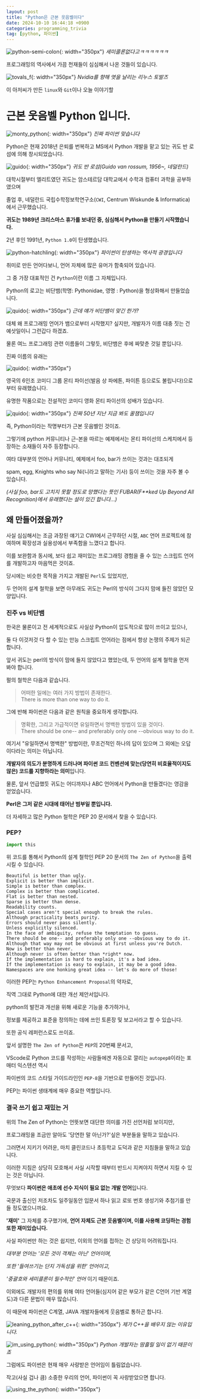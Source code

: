 ```yaml
---
layout: post
title: "Python은 근본 웃음벨이다"
date: 2024-10-10 16:44:18 +0900
categories: programming_trivia
tag: [python, 파이썬]
---
```


![python-semi-colon](python_semicolon.jpg){: width="350px"}
_세미콜론없다고ㅋㅋㅋㅋㅋㅋ_

프로그래밍의 역사에서 가끔 천재들이 심심해서 나온 것들이 있습니다.

![tovals_f](torvalds_f.webp){: width="350px"}
_Nvidia를 향해 엿을 날리는 리누스 토발즈_

이 아저씨가 만든 `linux`와 `Git`이나 오늘 이야기할

# 근본 웃음벨 Python 입니다.

![monty_python](monty_python.jpeg){: width="350px"}
_진짜 파이썬 맞습니다_

Python은 현재 2018년 은퇴를 번복하고 MS에서 Python 개발을 맡고 있는 귀도 반 로섬에 의해 창시되었습니다.

![guido](guido.jpeg){: width="350px"}
_귀도 반 로섬(Guido van rossum, 1956~, 네덜란드)_

대학시절부터 엘리트였던 귀도는 암스테르담 대학교에서 수학과 컴퓨터 과학을 공부하였으며

졸업 후, 네덜란드 국립수학정보학연구소(`CWI`, Centrum Wiskunde & Informatica)에서 근무했습니다.

**귀도는 1989년 크리스마스 휴가를 보내던 중, 심심해서 Python을 만들기 시작했습니다.**

2년 후인 1991년, `Python 1.0`이 탄생했습니다.

![python-hatchling](python-hatchling.jpeg){: width="350px"}
_파이썬이 탄생하는 역사적 광경입니다_

취미로 만든 언어다보니, 언어 자체에 많은 유머가 함축되어 있습니다.

그 중 가장 대표적인 건 `Python`이란 이름 그 자체입니다.

Python의 로고는 비단뱀(학명: Pythonidae, 영명 : Python)을 형상화해서 만들었습니다.

![quido](python_python.jpeg){: width="350px"}
_근데 얘가 비단뱀이 맞긴 한가?_

대체 왜 프로그래밍 언어가 뱀으로부터 시작했지? 싶지만, 개발자가 이름 대충 짓는 건 예삿일이니 그런갑다 하겠죠.

물론 여느 프로그래밍 관련 이름들이 그렇듯, 비단뱀은 후에 짜맞춘 것일 뿐입니다.

진짜 이름의 유래는

![quido](monty_python2.jpg){: width="350px"}

영국의 6인조 코미디 그룹 몬티 파이선(발음 상 파에톤, 파이튼 등으로도 불립니다)으로부터 유래했습니다.

유명한 작품으로는 전설적인 코미디 영화 몬티 파이선의 성배가 있습니다.

![quido](holy_grail.jpg){: width="350px"}
_진짜 50년 지난 지금 봐도 꿀잼입니다_

즉, Python이라는 작명부터가 근본 웃음벨인 것이죠.

그렇기에 python 커뮤니티나 근-본을 따르는 예제에서는 몬티 파이선의 스케치에서 등장하는 소재들이 자주 등장합니다.

여타 대부분의 언어나 커뮤니티, 예제에서 foo, bar가 쓰이는 것과는 대조되게

spam, egg, Knights who say Ni(니라고 말하는 기사) 등이 쓰이는 것을 자주 볼 수 있습니다.

_(사실 foo, bar도 고치지 못할 정도로 망했다는 뜻인 FUBAR(F**ked Up Beyond All Recognition)에서 유래했다는 설이 있긴 합니다...)_

## 왜 만들어졌을까?

사실 심심해서는 조금 과장된 얘기고 CWI에서 근무하던 시절, `ABC` 언어 프로젝트에 참여하며 확장성과 실용성에서 부족함을 느꼈다고 합니다.

이를 보완함과 동시에, 보다 쉽고 재미있는 프로그래밍 경험을 줄 수 있는 스크립트 언어를 개발하고자 마음먹은 것이죠.

당시에는 비슷한 목적을 가지고 개발된 `Perl`도 있었지만,

두 언어의 설계 철학을 보면 아무래도 귀도는 Perl의 방식이 그다지 맘에 들진 않았던 모양입니다.

### 진주 vs 비단뱀

한국은 물론이고 전 세계적으로도 사실상 Python이 압도적으로 많이 쓰이고 있으나,

둘 다 이것저것 다 할 수 있는 만능 스크립트 언어라는 점에서 항상 논쟁의 주제가 되곤 합니다.

앞서 귀도는 perl의 방식이 맘에 들지 않았다고 했었는데, 두 언어의 설계 철학을 먼저 봐야 합니다.

펄의 철학은 다음과 같습니다.

>어떠한 일에는 여러 가지 방법이 존재한다.<br> There is more than one way to do it.

그에 반해 파이썬은 다음과 같은 원칙을 중요하게 생각합니다.

>명확한, 그리고 가급적이면 유일하면서 명백한 방법이 있을 것이다.<br> There should be one-- and preferably only one --obvious way to do it.

여기서 "유일하면서 명백한" 방법이란, 무조건적인 하나의 답이 있으며 그 외에는 오답이다라는 의미는 아닙니다.

**개발자의 의도가 분명하게 드러나며 파이썬 코드 컨벤션에 맞는(당연히 비효율적이지도 않은) 코드를 지향하라는 의미**입니다.

물론, 앞서 언급했듯 귀도는 어디까지나 ABC 언어에서 Python을 만들겠다는 영감을 얻었습니다.

**Perl은 그저 같은 시대에 태어난 범부일 뿐입니다.**

더 자세하고 많은 Python 철학은 PEP 20 문서에서 찾을 수 있습니다.

### PEP?

```python
import this
```

위 코드를 통해서 Python의 설계 철학인 PEP 20 문서의 `The Zen of Python`을 출력시킬 수 있습니다.

```
Beautiful is better than ugly.
Explicit is better than implicit.
Simple is better than complex.
Complex is better than complicated.
Flat is better than nested.
Sparse is better than dense.
Readability counts.
Special cases aren't special enough to break the rules.
Although practicality beats purity.
Errors should never pass silently.
Unless explicitly silenced.
In the face of ambiguity, refuse the temptation to guess.
There should be one-- and preferably only one --obvious way to do it.
Although that way may not be obvious at first unless you're Dutch.
Now is better than never.
Although never is often better than *right* now.
If the implementation is hard to explain, it's a bad idea.
If the implementation is easy to explain, it may be a good idea.
Namespaces are one honking great idea -- let's do more of those!
```

이러한 PEP는 `Python Enhancement Proposal`의 약자로,

직역 그대로 Python에 대한 개선 제안서입니다.

python의 발전과 개선을 위해 새로운 기능을 추가하거나,

정보를 제공하고 표준을 정의하는 데에 쓰인 토론장 및 보고서라고 할 수 있습니다.

또한 공식 레퍼런스로도 쓰이죠.

앞서 설명한 `The Zen of Python`은 `PEP`의 20번째 문서고,

VScode로 Python 코드를 작성하는 사람들에겐 자동으로 깔리는 `autopep8`이라는 포매터 익스텐션 역시

파이썬의 코드 스타일 가이드라인인 `PEP-8`을 기반으로 만들어진 것입니다.

PEP는 파이썬 생태계에 매우 중요한 역할입니다.

### 결국 쓰기 쉽고 재밌는 거

위의 The Zen of Python는 언뜻보면 대단한 의미를 가진 선언처럼 보이지만,

프로그래밍을 조금만 알아도 '당연한 말 아닌가?'싶은 부분들을 말하고 있습니다.

그러면서 지키기 어려운, 마치 클린코드나 초등학교 도덕과 같은 지침들을 말하고 있습니다.

이러한 지침은 상당히 모호해서 사실 시작할 때부터 반드시 지켜야지 하면서 지킬 수 있는 것은 아닙니다.

무엇보다 **파이썬은 애초에 선수 지식이 필요 없는 개발 언어**입니다.

국문과 출신인 저조차도 일주일동안 입문서 하나 읽고 로또 번호 생성기와 추첨기를 만들 정도였으니까요.

**'재미'** 그 자체를 추구했기에, **언어 자체도 근본 웃음벨이며, 이를 사용해 코딩하는 경험 또한 재미있습니다.**

사실 파이썬만 하는 것은 쉽지만, 이외의 언어를 접하는 건 상당히 어려워집니다.

_대부분 언어는 '모든 것이 객체는 아닌' 언어이며,_

_또한 '들여쓰기는 단지 가독성을 위한' 언어이고,_

_'중괄호와 세미콜론이 필수적인' 언어_ 이기 때문이죠.

이외에도 개발자의 편의를 위해 여타 언어들(심지어 같은 부모가 같은 C언어 기반 계열도)과 다른 문법이 매우 많습니다.

이 때문에 파이썬은 C계열, JAVA 개발자들에게 웃음벨로 통하곤 합니다.

![leaning_python_after_c++](leaning_python_after_c++.jpg){: width="350px"}
_제가 C++을 배우지 않는 이유입니다._

![im_using_python](im_using_python.webp){: width="350px"}
_Python 개발자는 땀흘릴 일이 없기 때문이죠_

그럼에도 파이썬은 현재 매우 사랑받은 언어임이 틀림없습니다.

작고(사실 겁나 큼) 소중한 우리의 언어, 파이썬이 꼭 사랑받았으면 합니다.

![using_the_python](using_the_python.jpg){: width="350px"}